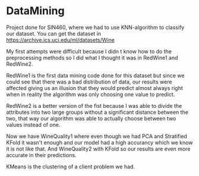 # DataMining
Project done for SIN460, where we had to use KNN-algorithm to classify our dataset.
You can get the dataset in https://archive.ics.uci.edu/ml/datasets/Wine

My first attempts were difficult because I didn t know how to do the preprocessing methods so I did what I thought it was in RedWine1 and RedWine2.

RedWine1 is the first data mining code done for this dataset but since we could see that there was a bad distribution of data, our results were affected giving us an illusion that they would predict almost always right when in reality the algorithm was only choosing one value to predict.

RedWine2 is a better version of the fist because I was able to divide the attributes into two large groups without a significant distance between the two, that way our algorithm was able to actually choose between two values instead of one.

Now we have WineQuality1 where even though we had PCA and Stratified KFold it wasn't enough and our model had a high accurancy which we know it is not like that. And WineQuality2 with KFold so our results are even more accurate in their predictions.

KMeans is the clustering of a client problem we had.
